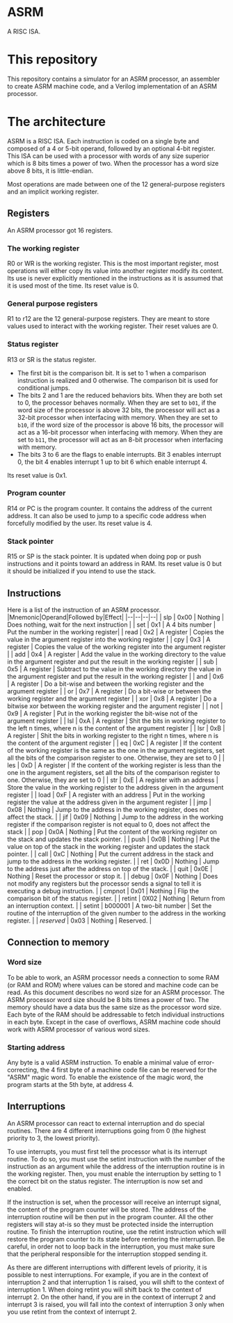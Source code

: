 # ASRM
A RISC ISA.

# This repository
This repository contains a simulator for an ASRM processor, an assembler to create ASRM machine code, and a Verilog implementation of an ASRM processor.

# The architecture
ASRM is a RISC ISA. Each instruction is coded on a single byte and composed of a 4 or 5-bit operand, followed by an optional 4-bit register. This ISA can be used with a processor with words of any size superior which is 8 bits times a power of two. When the processor has a word size above 8 bits, it is little-endian.

Most operations are made between one of the 12 general-purpose registers and an implicit working register.

## Registers
An ASRM processor got 16 registers.
### The working register
R0 or WR is the working register.  This is the most important register, most operations will either copy its value into another register modify its content. Its use is never explicitly mentioned in the instructions as it is assumed that it is used most of the time. Its reset value is 0.
### General purpose registers
R1 to r12 are the 12 general-purpose registers. They are meant to store values used to interact with the working register. Their reset values are 0.
### Status register
R13 or SR is the status register. 
* The first bit is the comparison bit. It is set to 1 when a comparison instruction is realized and 0 otherwise. The comparison bit is used for conditional jumps.  
* The bits 2 and 1 are the reduced behaviors bits. When they are both set to 0, the processor behaves normally. When they are set to `b01`, if the word size of the processor is above 32 bits, the processor will act as a 32-bit processor when interfacing with memory. When they are set to `b10`, if the word size of the processor is above 16 bits, the processor will act as a 16-bit processor when interfacing with memory. When they are set to `b11`, the processor will act as an 8-bit processor when interfacing with memory.
* The bits 3 to 6 are the flags to enable interrupts. Bit 3 enables interrupt 0, the bit 4 enables interrupt 1 up to bit 6 which enable interrupt 4.

Its reset value is  0x1.

### Program counter
R14 or PC is the program counter. It contains the address of the current address. It can also be used to jump to a specific code address when forcefully modified by the user. Its reset value is 4.
### Stack pointer
R15 or SP is the stack pointer. It is updated when doing pop or push instructions and it points toward an address in RAM. Its reset value is 0 but it should be initialized if you intend to use the stack.

## Instructions
Here is a list of the instruction of an ASRM processor. 
|Mnemonic|Operand|Followed by|Effect|
|--|--|--|--|
| slp | 0x00 | Nothing | Does nothing, wait for the next instruction |
| set | 0x1 | A 4 bits number | Put the number in the working register|
| read | 0x2 | A register | Copies the value in the argument register into the working register |
| cpy | 0x3 | A register | Copies the value of the working register into the argument register |
| add | 0x4 | A register | Add the value in the working directory to the value in the argument register and put the result in the working register |
| sub | 0x5 | A register | Subtract to the value in the working directory the value in the argument register and put the result in the working register |
| and | 0x6 | A register | Do a bit-wise and between the working register and the argument register |
| or | 0x7 | A register | Do a bit-wise or between the working register and the argument register |
| xor | 0x8 | A register | Do a bitwise xor between the working register and the argument register |
| not | 0x9 | A register | Put in the working register the bit-wise not of the argument register |
| lsl | 0xA | A register | Shit the bits in working register to the left n times, where n is the content of the argument register |
| lsr | 0xB | A register | Shit the bits in working register to the right n times, where n is the content of the argument register |
| eq | 0xC | A register | If the content of the working register is the same as the one in the argument registers, set all the bits of the comparison register to one. Otherwise, they are set to 0 |
| les | 0xD | A register | If the content of the working register is less than the one in the argument registers, set all the bits of the comparison register to one. Otherwise, they are set to 0 |
| str | 0xE | A register with an address | Store the value in the working register to the address given in the argument register |
| load | 0xF | A register with an address | Put in the working register the value at the address given in the argument register |
| jmp | 0x08 | Nothing | Jump to the address in the working register, does not affect the stack. |
| jif | 0x09 | Nothing | Jump to the address in the working register if the comparison register is not equal to 0, does not affect the stack |
| pop | 0x0A | Nothing | Put the content of the working register on the stack and updates the stack pointer. |
| push | 0x0B | Nothing | Put the value on top of the stack in the working register and updates the stack pointer. |
| call | 0xC | Nothing | Put the current address in the stack and jump to the address in the working register. | 
| ret | 0x0D | Nothing | Jump to the address just after the address on top of the stack. |
| quit | 0x0E | Nothing | Reset the processor or stop it. |
| debug | 0x0F | Nothing | Does not modify any registers but the processor sends a signal to tell it is executing a debug instruction. |
| cmpnot | 0x01 | Nothing | Flip the comparison bit of the status register. |
| retint | 0X02 | Nothing | Return from an interruption context. | 
| setint | b000001 | A two-bit number | Set the routine of the interruption of the given number to the address in the working register. |
| *reserved* | 0x03 | Nothing | Reserved. |

## Connection to memory
### Word size
To be able to work, an ASRM processor needs a connection to some RAM (or RAM and ROM) where values can be stored and machine code can be read. As this document describes no word size for an ASRM processor.
The ASRM processor word size should be 8 bits times a power of two. The memory should have a data bus the same size as the processor word size. Each byte of the RAM should be addressable to fetch individual instructions in each byte. 
Except in the case of overflows, ASRM machine code should work with ASRM processor of various word sizes.


### Starting address
Any byte is a valid ASRM instruction. To enable a minimal value of error-correcting, the 4 first byte of a machine code file can be reserved for the "ASRM" magic word. To enable the existence of the magic word, the program starts at the 5th byte, at address 4.

## Interruptions
An ASRM processor can react to external interruption and do special routines. There are 4 different interruptions going from 0 (the highest priority to 3, the lowest priority).

To use interrupts, you must first tell the processor what is its interrupt routine. To do so, you must use the setint instruction with the number of the instruction as an argument while the address of the interruption routine is in the working register. Then, you must enable the interruption by setting to 1 the correct bit on the status register. The interruption is now set and enabled.

If the instruction is set, when the processor will receive an interrupt signal, the content of the program counter will be stored. The address of the interruption routine will be then put in the program counter. All the other registers will stay at-is so they must be protected inside the interruption routine. To finish the interruption routine, use the retint instruction which will restore the program counter to its state before rentering the interruption. Be careful, in order not to loop back in the interruption, you must make sure that the peripheral responsible for the interruption stopped sending it.

As there are different interruptions with different levels of priority, it is possible to nest interruptions. For example, if you are in the context of interruption 2 and that interruption 1 is raised, you will shift to the context of interruption 1. When doing retint you will shift back to the context of interrupt 2. 
On the other hand, if you are in the context of interrupt 2 and interrupt 3 is raised, you will fall into the context of interruption 3 only when you use retint from the context of interrupt 2.

